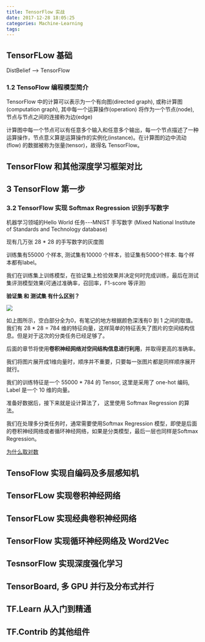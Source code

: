 ```yaml
---
title: TensorFlow 实战
date: 2017-12-28 18:05:25
categories: Machine-Learning
tags:
---
```


## TensorFLow 基础

DistBelief --> TensorFlow

### 1.2 TensoFlow 编程模型简介
TensorFlow 中的计算可以表示为一个有向图(directed graph), 或称计算图(computation graph), 其中每一个运算操作(operation) 将作为一个节点(node),节点与节点之间的连接称为边(edge)

计算图中每一个节点可以有任意多个输入和任意多个输出，每一个节点描述了一种运算操作，节点意义算是运算操作的实例化(instance)。在计算图的边中流动(flow) 的数据被称为张量(tensor)，故得名 TensorFlow。

## TensorFlow 和其他深度学习框架对比

## 3 TensorFlow 第一步
### 3.2 TensorFlow 实现 Softmax Regression 识别手写数字

机器学习领域的Hello World 任务---MNIST 手写数字
(Mixed National Institute of Standards and Technology database)

现有几万张 28 * 28 的手写数字的灰度图

训练集有55000 个样本, 测试集有10000 个样本，验证集有5000个样本. 每个样本都有label。

我们在训练集上训练模型，在验证集上检验效果并决定何时完成训练，最后在测试集评测模型效果(可通过准确率，召回率，F1-score 等评测)

**验证集 和 测试集 有什么区别？** 

![](http://img.blog.csdn.net/20160403174832218?watermark/2/text/aHR0cDovL2Jsb2cuY3Nkbi5uZXQv/font/5a6L5L2T/fontsize/400/fill/I0JBQkFCMA==/dissolve/70/gravity/Center)

如上图所示，空白部分全为0，有笔记的地方根据颜色深浅有0 到 1 之间的取值。 我们有 28 * 28 = 784 维的特征向量，这样简单的特征丢失了图片的空间结构信息。但是对于这次的分类任务已经足够了。

后面的章节将使用**卷积神经网络对空间结构信息进行利用**，并取得更高的准确率。 

我们将图片展开成1维向量时，顺序并不重要，只要每一张图片都是同样顺序展开就行。

我们的训练特征是一个 55000 * 784 的 Tensor, 这里是采用了 one-hot 编码, Label 是一个 10 维的向量。

准备好数据后，接下来就是设计算法了， 这里使用 Softmax Regression 的算法。

我们在处理多分类任务时，通常需要使用Softmax Regression 模型，即使是后面的卷积神经网络或者循环神经网络，如果是分类模型，最后一层也同样是Softmax Regression。


[为什么取对数](https://stackoverflow.com/questions/17187507/why-use-softmax-as-opposed-to-standard-normalization)

## TensoFlow 实现自编码及多层感知机

## TensorFLow 实现卷积神经网络

## TensorFLow 实现经典卷积神经网络

## TensorFlow 实现循环神经网络及 Word2Vec

## TesnsorFlow 实现深度强化学习

## TensorBoard, 多 GPU 并行及分布式并行

## TF.Learn 从入门到精通

## TF.Contrib 的其他组件
